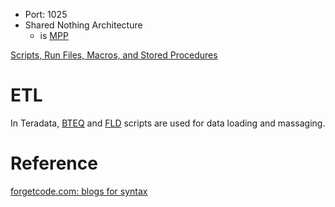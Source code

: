 - Port: 1025
- Shared Nothing Architecture
  - is [MPP](https://github.com/davidkhala/As-Architect/blob/main/concepts/tech/MPP.md)

[Scripts, Run Files, Macros, and Stored Procedures](https://github.com/davidkhala/data-warehouse/blob/main/teradata/stored-procedures.md)

# ETL
In Teradata, [BTEQ](./BTEQ.md) and [FLD](./FLD.md) scripts are used for data loading and massaging.


# Reference
[forgetcode.com: blogs for syntax](https://forgetcode.com/Teradata/1298-Common-Table-Expressions-CTE)

